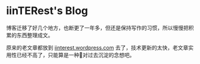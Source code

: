 # iinTERest's Blog
博客迁移了好几个地方，也断更了一年多，但还是保持写作的习惯，所以慢慢把积累的东西整理成文。

原来的老文章都放到 [iinterest.wordpress.com](https://iinterest.wordpress.com/) 去了，技术更新的太快，老文章实用性已经不高了，只能算是一种对过去沉淀的念想吧。